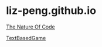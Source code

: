 # liz-peng.github.io
[The Nature Of Code](https://liz-peng.github.io/TheNatureOfCode/)

[TextBasedGame](https://liz-peng.github.io/TextBasedGame/Dinner's%20not%20ready.html)
